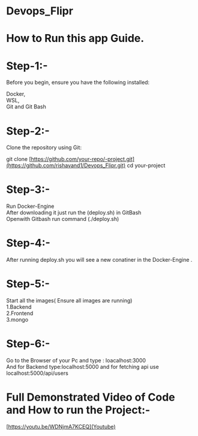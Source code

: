 # Devops_Flipr

# How to Run this app Guide.

# Step-1:-
Before you begin, ensure you have the following installed:

Docker,<br>
WSL,<br>
Git and Git Bash

# Step-2:-
Clone the repository using Git:

git clone [https://github.com/your-repo/-project.git](https://github.com/rishavand1/Devops_Flipr.git)
cd your-project

# Step-3:- 
Run Docker-Engine<br>
After downloading it just run the (deploy.sh) in GitBash <br>
Openwith Gitbash run command (./deploy.sh)

# Step-4:-
After running deploy.sh you will see a new conatiner in the Docker-Engine . 

# Step-5:- 
Start all the images( Ensure all images are running)<br>
1.Backend<br>
2.Frontend<br>
3.mongo<br>

# Step-6:-
Go to the Browser of your Pc and type : loacalhost:3000<br>
And for Backend type:localhost:5000 and for fetching api use localhost:5000/api/users

# Full Demonstrated Video of Code and How to run the Project:-
[https://youtu.be/WDNjmA7KCEQ](Youtube)
